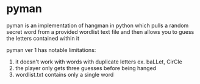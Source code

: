 # pyman

pyman is an implementation of hangman in python which pulls a random secret word from a provided wordlist text file and then allows you to guess the letters contained within it

pyman ver 1 has notable limitations:
1. it doesn't work with words with duplicate letters ex. baLLet, CirCle
2. the player only gets three guesses before being hanged
3. wordlist.txt contains only a single word